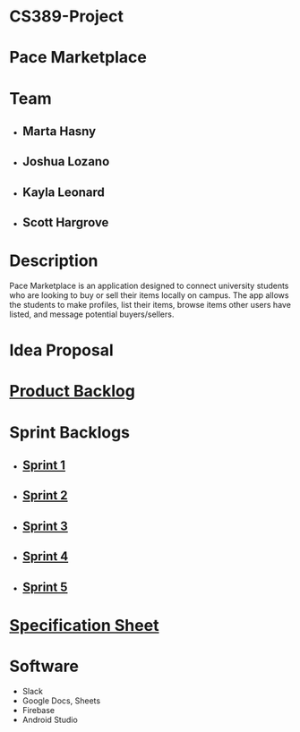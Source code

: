 # CS389-Project


# Pace Marketplace

# Team
* ## Marta Hasny 
* ## Joshua Lozano 
* ## Kayla Leonard 
* ## Scott Hargrove

# Description 
Pace Marketplace is an application designed to connect university students who are looking to buy or sell their items locally on campus. The app allows the students to make profiles, list their items, browse items other users have listed, and message potential buyers/sellers. 

# Idea Proposal 

# [Product Backlog](https://docs.google.com/spreadsheets/d/1TU0QG7lv1inebz1vsVjxSmCy8pCcB7wlb-tCqlgGMlA/edit#gid=0)

# Sprint Backlogs
* ## [Sprint 1](https://docs.google.com/spreadsheets/d/1TU0QG7lv1inebz1vsVjxSmCy8pCcB7wlb-tCqlgGMlA/edit#gid=136594575)
* ## [Sprint 2](https://docs.google.com/spreadsheets/d/1TU0QG7lv1inebz1vsVjxSmCy8pCcB7wlb-tCqlgGMlA/edit#gid=871479336) 
* ## [Sprint 3](https://docs.google.com/spreadsheets/d/1TU0QG7lv1inebz1vsVjxSmCy8pCcB7wlb-tCqlgGMlA/edit#gid=871479336)
* ## [Sprint 4](https://docs.google.com/spreadsheets/d/1TU0QG7lv1inebz1vsVjxSmCy8pCcB7wlb-tCqlgGMlA/edit#gid=871479336)
* ## [Sprint 5](https://docs.google.com/spreadsheets/d/1TU0QG7lv1inebz1vsVjxSmCy8pCcB7wlb-tCqlgGMlA/edit#gid=871479336)

# [Specification Sheet](https://docs.google.com/document/d/1nm07MHDNRQW4PMBmhd-sWLvS8X6W7_uqqDDsAwx-ykQ/edit)

# Software #
* Slack 
* Google Docs, Sheets
* Firebase
* Android Studio 
